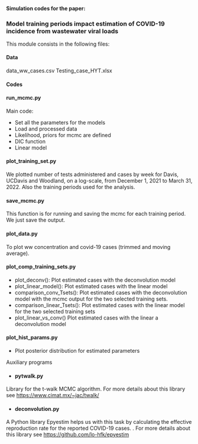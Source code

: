  
#### Simulation codes for the paper:
### Model training periods impact estimation of COVID-19 incidence from wastewater viral loads

This module consists in the following files:

#### Data
data_ww_cases.csv
Testing_case_HYT.xlsx

#### Codes
#### run_mcmc.py
Main code:
- Set all the parameters for the models
- Load and processed data
- Likelihood, priors for mcmc are defined
- DIC function 
- Linear model 

#### plot_training_set.py
We plotted number of tests administered and cases by week for Davis, UCDavis and Woodland, on a log-scale, from December 1, 2021 to March 31, 2022. Also the training periods  used for the analysis.

#### save_mcmc.py
This function is for running and saving the mcmc for each training period. We just save the output.

#### plot_data.py
To plot ww concentration and covid-19 cases (trimmed and moving average). 

#### plot_comp_training_sets.py

- plot_deconv(): Plot estimated cases with the deconvolution model
- plot_linear_model(): Plot estimated cases with the linear model
- comparison_conv_Tsets(): Plot estimated cases with the deconvolution model with the mcmc output for the two selected training sets.
- comparison_linear_Tsets(): Plot estimated cases with the linear model for the two selected training sets
- plot_linear_vs_conv() Plot estimated cases with the linear a deconvolution model

#### plot_hist_params.py

- Plot posterior distribution for estimated parameters


Auxiliary programs

- #### pytwalk.py

Library for the t-walk MCMC algorithm. For more details about this library see https://www.cimat.mx/~jac/twalk/

- #### deconvolution.py

A Python library Epyestim helps us with this task by calculating the effective reproduction rate for the reported COVID-19 cases. . For more details about this library see
https://github.com/lo-hfk/epyestim


